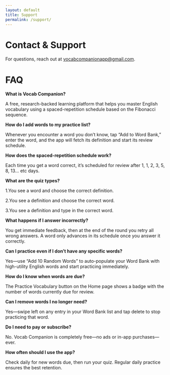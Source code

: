 ```yaml
---
layout: default
title: Support
permalink: /support/
---
```


# Contact & Support

For questions, reach out at [vocabcompanionapp@gmail.com](mailto:vocabcompanionapp@gmail.com).

# FAQ 

**What is Vocab Companion?**

A free, research-backed learning platform that helps you master English vocabulary using a spaced-repetition schedule based on the Fibonacci sequence.

**How do I add words to my practice list?**

Whenever you encounter a word you don’t know, tap “Add to Word Bank,” enter the word, and the app will fetch its definition and start its review schedule.

**How does the spaced-repetition schedule work?**

Each time you get a word correct, it’s scheduled for review after 1, 1, 2, 3, 5, 8, 13… etc days.

**What are the quiz types?**

1.You see a word and choose the correct definition.

2.You see a definition and choose the correct word.

3.You see a definition and type in the correct word.

**What happens if I answer incorrectly?**

You get immediate feedback, then at the end of the round you retry all wrong answers. A word only advances in its schedule once you answer it correctly.

**Can I practice even if I don’t have any specific words?**

Yes—use “Add 10 Random Words” to auto-populate your Word Bank with high-utility English words and start practicing immediately.

**How do I know when words are due?**

The Practice Vocabulary button on the Home page shows a badge with the number of words currently due for review.

**Can I remove words I no longer need?**

Yes—swipe left on any entry in your Word Bank list and tap delete to stop practicing that word.

**Do I need to pay or subscribe?**

No. Vocab Companion is completely free—no ads or in-app purchases—ever.

**How often should I use the app?**

Check daily for new words due, then run your quiz. Regular daily practice ensures the best retention.
